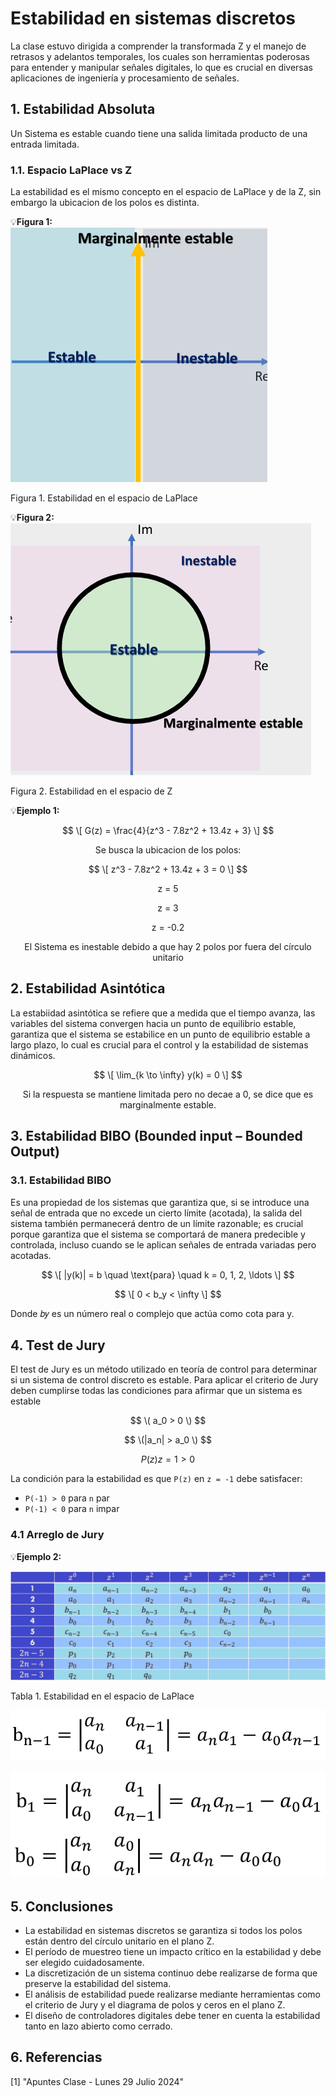 # Estabilidad en sistemas discretos
La clase estuvo dirigida a comprender la transformada Z y el manejo de retrasos y adelantos temporales, los cuales son herramientas poderosas para entender y manipular señales digitales, lo que es crucial en diversas aplicaciones de ingeniería y procesamiento de señales.
## 1. Estabilidad Absoluta
Un Sistema es estable cuando tiene una salida limitada producto de una entrada limitada.
### 1.1. Espacio LaPlace vs Z
La estabilidad es el mismo concepto en el espacio de LaPlace y de la Z, sin embargo la ubicacion de los polos es distinta. 

💡**Figura 1:** <br/>
![Figura de prueba](images/Estabilidadplace.png)

Figura 1. Estabilidad en el espacio de LaPlace


💡**Figura 2:** <br/>
![Figura de prueba](images/Estabilidadz.png)

Figura 2. Estabilidad en el espacio de Z


💡**Ejemplo 1:** <br/>

$$
\[ G(z) = \frac{4}{z^3 - 7.8z^2 + 13.4z + 3} \]
$$

<p align="center">
Se busca la ubicacion de los polos:
</p>

$$
\[ z^3 - 7.8z^2 + 13.4z + 3 = 0 \]  
$$

<p align="center">
z = 5
</p>
<p align="center">
z = 3
</p>
<p align="center">
z = -0.2
</p>
<p align="center">
El Sistema es inestable debido a que hay 2 polos por fuera del círculo unitario
</p>

## 2. Estabilidad Asintótica
La estabiidad asintótica se refiere que a medida que el tiempo avanza, las variables del sistema convergen hacia un punto de equilibrio estable, garantiza que el sistema se estabilice en un punto de equilibrio estable a largo plazo, lo cual es crucial para el control y la estabilidad de sistemas dinámicos.

$$
\[ \lim_{k \to \infty} y(k) = 0 \]
$$

<p align="center">
Si la respuesta se mantiene limitada pero no decae a 0, se dice que es marginalmente estable.
</p>

## 3. Estabilidad BIBO (Bounded input – Bounded Output)
### 3.1. Estabilidad BIBO
Es una propiedad de los sistemas que garantiza que, si se introduce una señal de entrada que no excede un cierto límite (acotada), la salida del sistema también permanecerá dentro de un límite razonable; es crucial porque garantiza que el sistema se comportará de manera predecible y controlada, incluso cuando se le aplican señales de entrada variadas pero acotadas.

$$
\[ |y(k)| = b \quad \text{para} \quad k = 0, 1, 2, \ldots \]
$$

$$
\[ 0 < b_y < \infty \]
$$

Donde 𝑏𝑦 es un número real o complejo que actúa como cota para y.

## 4. Test de Jury
El test de Jury es un método utilizado en teoría de control para determinar si un sistema de control discreto es estable. Para aplicar el criterio de Jury deben cumplirse todas las condiciones para afirmar que un sistema es estable

$$
\( a_0 > 0 \)
$$

$$
\(|a_n| > a_0 \)
$$

$$
P(z) z=1 > 0
$$

La condición para la estabilidad es que `P(z)` en `z = -1` debe satisfacer:
- `P(-1) > 0` para `n` par
- `P(-1) < 0` para `n` impar

### 4.1 Arreglo de Jury

💡**Ejemplo 2:** <br/>

![Figura de prueba](images/tabla.jpg)

Tabla 1. Estabilidad en el espacio de LaPlace

![Figura de prueba](images/1.png)


![Figura de prueba](images/2.png)


## 5. Conclusiones
* La estabilidad en sistemas discretos se garantiza si todos los polos están dentro del círculo unitario en el plano Z.
* El período de muestreo tiene un impacto crítico en la estabilidad y debe ser elegido cuidadosamente.
* La discretización de un sistema continuo debe realizarse de forma que preserve la estabilidad del sistema.
* El análisis de estabilidad puede realizarse mediante herramientas como el criterio de Jury y el diagrama de polos y ceros en el plano Z.
* El diseño de controladores digitales debe tener en cuenta la estabilidad tanto en lazo abierto como cerrado.
## 6. Referencias
[1] "Apuntes Clase - Lunes 29 Julio 2024"
